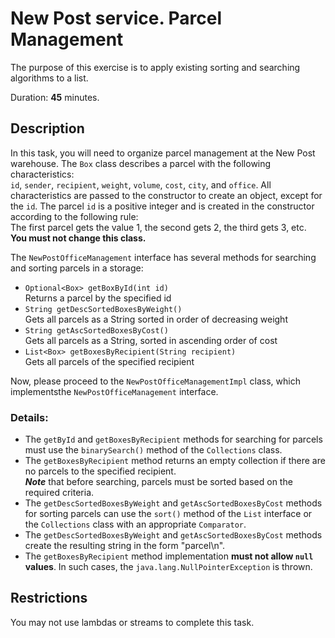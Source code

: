 # New Post service. Parcel Management
 
The purpose of this exercise is to apply existing sorting and searching algorithms to a list.  

Duration: **45** minutes.

## Description

In this task, you will need to organize parcel management at the New Post warehouse.
The  `Box` class describes a parcel with the following characteristics:  
`id`, `sender`, `recipient`, `weight`, `volume`, `cost`, `city`, and `office`. 
All characteristics are passed to the constructor to create an object, except for the `id`. The parcel `id` is a positive integer and is created in the constructor according to the following rule:  
The first parcel gets the value 1, the second gets 2, the third gets 3, etc.  
**You must not change this class.**

The `NewPostOfficeManagement` interface has several methods for searching and sorting parcels in a storage:  
* `Optional<Box> getBoxById(int id)` \
  Returns a parcel by the specified id
* `String getDescSortedBoxesByWeight()` \
  Gets all parcels as a String sorted in order of decreasing weight
* `String getAscSortedBoxesByCost()` \
  Gets all parcels as a String, sorted in ascending order of cost
* `List<Box> getBoxesByRecipient(String recipient)` \
  Gets all parcels of the specified recipient

Now, please proceed to the `NewPostOfficeManagementImpl` class, which implementsthe  `NewPostOfficeManagement` interface.

### Details:
* The `getById` and `getBoxesByRecipient` methods for searching for parcels must use the `binarySearch()` method of the `Collections` class.  
* The `getBoxesByRecipient` method returns an empty collection if there are no parcels to the specified recipient. \
  **_Note_** that before searching, parcels must be sorted based on the required criteria.
* The `getDescSortedBoxesByWeight` and `getAscSortedBoxesByCost` methods for 
sorting parcels can use the `sort()` method of the `List` interface or the `Collections` class with an appropriate `Comparator`.
* The `getDescSortedBoxesByWeight` and `getAscSortedBoxesByCost` methods create the resulting string in the form "parcel\n".  
* The `getBoxesByRecipient` method implementation **must not allow `null` values**. In such cases, the `java.lang.NullPointerException` is thrown.

## Restrictions

You may not use lambdas or streams to complete this task.
